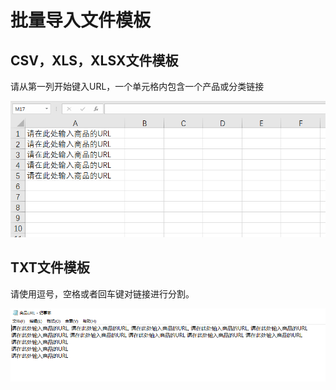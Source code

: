 # 批量导入文件模板

## CSV，XLS，XLSX文件模板

请从第一列开始键入URL，一个单元格内包含一个产品或分类链接

![](.gitbook/assets/excel.png)

## TXT文件模板

请使用逗号，空格或者回车键对链接进行分割。

![](.gitbook/assets/txt.png)

